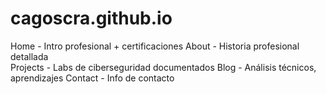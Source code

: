 # cagoscra.github.io

Home - Intro profesional + certificaciones
About - Historia profesional detallada  
Projects - Labs de ciberseguridad documentados
Blog - Análisis técnicos, aprendizajes
Contact - Info de contacto
